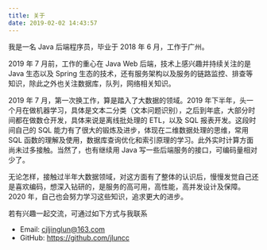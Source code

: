 ```yaml
---
title: 关于
date: 2019-02-02 14:43:57
---
```


我是一名 Java 后端程序员，毕业于 2018 年 6 月，工作于广州。

2019 年 7 月前，工作的重心在 Java Web 后端，技术上感兴趣并持续关注的是 Java 生态以及 Spring 生态的技术，还有服务架构以及服务的链路监控、排查等知识，除此之外也关注数据库，队列，网络相关知识。

2019 年 7 月，第一次换工作，算是踏入了大数据的领域。2019 年下半年，头一个月在做机器学习，具体是文本二分类（文本问题识别），之后到年底，大部分时间都在做数仓开发，具体来说是离线批处理的 ETL，以及 SQL 报表开发。这段时间自己的 SQL 能力有了很大的锻炼及进步，体现在二维数据处理的思维，常用 SQL 函数的理解及使用，数据库查询优化和索引原理的学习。此外实时计算方面尚未过多接触。当然了，也有继续用 Java 写一些后端服务的接口，可编码量相对少了。

无论怎样，接触过半年大数据领域，对这方面有了整体的认识后，慢慢发觉自己还是喜欢编码，想深入钻研的，是服务的高可用，高性能，高并发设计及保障。2020 年，自己也会努力学习这些知识，追求更大的进步。



若有兴趣一起交流，可通过如下方式与我联系

- Email: cjljinglun@163.com
- GitHub: https://github.com/jluncc

